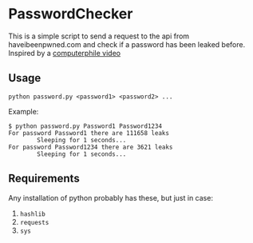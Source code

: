 # PasswordChecker

This is a simple script to send a request to the api from haveibeenpwned.com and check if a password has been leaked before. Inspired by a [computerphile video](https://www.youtube.com/watch?v=hhUb5iknVJs&t=401s)

## Usage

`python password.py <password1> <password2> ...`

Example:

```
$ python password.py Password1 Password1234
For password Password1 there are 111658 leaks
        Sleeping for 1 seconds...
For password Password1234 there are 3621 leaks
        Sleeping for 1 seconds...
```

## Requirements

Any installation of python probably has these, but just in case:

1. `hashlib`
2. `requests`
3. `sys`
